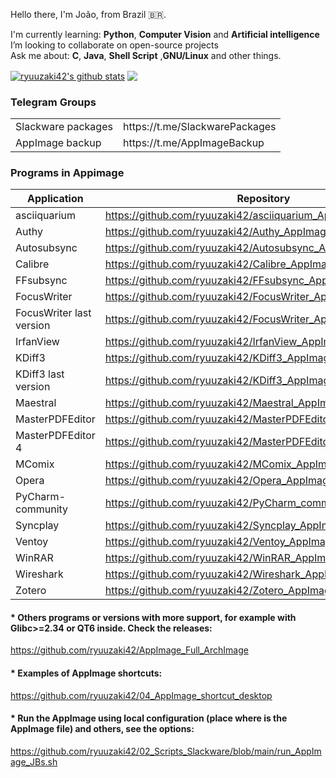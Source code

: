 <!--
### Hi there 👋

**ryuuzaki42/ryuuzaki42** is a ✨ _special_ ✨ repository because its `README.md` (this file) appears on your GitHub profile.

Here are some ideas to get you started:

- 🔭 I’m currently working on ...
- 🌱 I’m currently learning ...
- 👯 I’m looking to collaborate on ...
- 🤔 I’m looking for help with ...
- 💬 Ask me about ...
- 📫 How to reach me: ...
- 😄 Pronouns: ...
- ⚡ Fun fact: ...
-->

Hello there, I'm João, from Brazil 🇧🇷.

I'm currently learning: <strong>Python</strong>, <strong>Computer Vision</strong> and <strong>Artificial intelligence</strong></br>
I’m looking to collaborate on open-source projects</br>
Ask me about: <strong>C</strong>, <strong>Java</strong>, <strong>Shell Script</strong> ,<strong>GNU/Linux</strong> and other things.</br>

<a href="https://github.com/ryuuzaki42"><img align="center" src="https://github-readme-stats.vercel.app/api?username=ryuuzaki42&show_icons=true&include_all_commits=true&count_private=true&theme=merko&hide_border=true" alt="ryuuzaki42's github stats" /></a>
<a href="https://github.com/ryuuzaki42"><img align="center" src="https://github-readme-stats.vercel.app/api/top-langs/?username=ryuuzaki42&layout=compact&langs_count=10&theme=merko&hide_border=true" /></a>

<!--
| <a href="https://github.com/ryuuzaki42"><img align="center" src="https://github-readme-stats.vercel.app/api?username=ryuuzaki42&show_icons=true&include_all_commits=true&count_private=true&theme=merko&hide_border=true" alt="ryuuzaki42's github stats" /></a> | <a href="https://github.com/ryuuzaki42"><img align="center" src="https://github-readme-stats.vercel.app/api/top-langs/?username=ryuuzaki42&layout=compact&langs_count=10&theme=merko&hide_border=true" /></a> |
| ------------- | ------------- |

---
<table>
    <tr> <td colspan="2" align="center"> <b> Telegram Groups <b> </td> </tr>
    <tr> <td> Slackware packages </td> <td> https://t.me/SlackwarePackages </td> </tr>
    <tr> <td> AppImage backup </td> <td> https://t.me/AppImageBkp </td> </tr>
</table>
-->

### Telegram Groups
<table>
    <tr> <td> Slackware packages </td> <td> https://t.me/SlackwarePackages </td> </tr>
    <tr> <td> AppImage backup </td> <td> https://t.me/AppImageBackup </td> </tr>
</table>

### Programs in Appimage
| Application | Repository |
| -- | -- |
| asciiquarium | https://github.com/ryuuzaki42/asciiquarium_AppImage |
| Authy | https://github.com/ryuuzaki42/Authy_AppImage |
| Autosubsync | https://github.com/ryuuzaki42/Autosubsync_AppImage |
| Calibre | https://github.com/ryuuzaki42/Calibre_AppImage |
| FFsubsync | https://github.com/ryuuzaki42/FFsubsync_AppImage |
| FocusWriter | https://github.com/ryuuzaki42/FocusWriter_AppImage |
| FocusWriter last version | https://github.com/ryuuzaki42/FocusWriter_AppImage_last_version |
| IrfanView | https://github.com/ryuuzaki42/IrfanView_AppImage |
| KDiff3 | https://github.com/ryuuzaki42/KDiff3_AppImage |
| KDiff3 last version | https://github.com/ryuuzaki42/KDiff3_AppImage_last_version |
| Maestral | https://github.com/ryuuzaki42/Maestral_AppImage |
| MasterPDFEditor | https://github.com/ryuuzaki42/MasterPDFEditor_AppImage |
| MasterPDFEditor 4 | https://github.com/ryuuzaki42/MasterPDFEditor_AppImage_4 |
| MComix | https://github.com/ryuuzaki42/MComix_AppImage |
| Opera | https://github.com/ryuuzaki42/Opera_AppImage |
| PyCharm-community | https://github.com/ryuuzaki42/PyCharm_community_AppImage |
| Syncplay | https://github.com/ryuuzaki42/Syncplay_AppImage |
| Ventoy | https://github.com/ryuuzaki42/Ventoy_AppImage |
| WinRAR | https://github.com/ryuuzaki42/WinRAR_AppImage |
| Wireshark | https://github.com/ryuuzaki42/Wireshark_AppImage |
| Zotero | https://github.com/ryuuzaki42/Zotero_AppImage |

#### * Others programs or versions with more support, for example with Glibc>=2.34 or QT6 inside. Check the releases:
https://github.com/ryuuzaki42/AppImage_Full_ArchImage

#### * Examples of AppImage shortcuts:
https://github.com/ryuuzaki42/04_AppImage_shortcut_desktop

#### * Run the AppImage using local configuration (place where is the AppImage file) and others, see the options:
https://github.com/ryuuzaki42/02_Scripts_Slackware/blob/main/run_AppImage_JBs.sh
